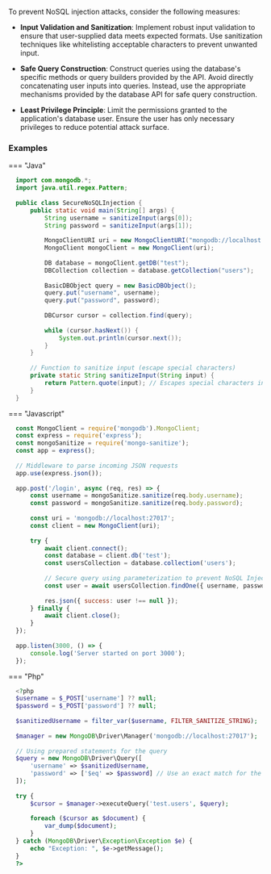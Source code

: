 To prevent NoSQL injection attacks, consider the following  measures:

- __Input Validation and Sanitization__: Implement robust input validation to ensure that user-supplied data meets expected formats. Use sanitization techniques like whitelisting acceptable characters to prevent unwanted input.


- __Safe Query Construction__: Construct queries using the database's specific methods or query builders provided by the API. Avoid directly concatenating user inputs into queries. Instead, use the appropriate mechanisms provided by the database API for safe query construction.


- __Least Privilege Principle__: Limit the permissions granted to the application's database user. Ensure the user has only necessary privileges to reduce potential attack surface.


### Examples

=== "Java"

  ```java
    import com.mongodb.*;
    import java.util.regex.Pattern;
    
    public class SecureNoSQLInjection {
        public static void main(String[] args) {
            String username = sanitizeInput(args[0]);
            String password = sanitizeInput(args[1]);
    
            MongoClientURI uri = new MongoClientURI("mongodb://localhost:27017");
            MongoClient mongoClient = new MongoClient(uri);
    
            DB database = mongoClient.getDB("test");
            DBCollection collection = database.getCollection("users");
    
            BasicDBObject query = new BasicDBObject();
            query.put("username", username);
            query.put("password", password);
    
            DBCursor cursor = collection.find(query);
    
            while (cursor.hasNext()) {
                System.out.println(cursor.next());
            }
        }
    
        // Function to sanitize input (escape special characters)
        private static String sanitizeInput(String input) {
            return Pattern.quote(input); // Escapes special characters in the input string
        }
    }

  ```


=== "Javascript"

  ```javascript
    const MongoClient = require('mongodb').MongoClient;
    const express = require('express');
    const mongoSanitize = require('mongo-sanitize');
    const app = express();
    
    // Middleware to parse incoming JSON requests
    app.use(express.json());
    
    app.post('/login', async (req, res) => {
        const username = mongoSanitize.sanitize(req.body.username);
        const password = mongoSanitize.sanitize(req.body.password);
    
        const uri = 'mongodb://localhost:27017';
        const client = new MongoClient(uri);
    
        try {
            await client.connect();
            const database = client.db('test');
            const usersCollection = database.collection('users');
    
            // Secure query using parameterization to prevent NoSQL Injection
            const user = await usersCollection.findOne({ username, password }); // Secure code with input sanitization
    
            res.json({ success: user !== null });
        } finally {
            await client.close();
        }
    });
    
    app.listen(3000, () => {
        console.log('Server started on port 3000');
    });
  ```



=== "Php"

  ```php
    <?php
    $username = $_POST['username'] ?? null;
    $password = $_POST['password'] ?? null;
    
    $sanitizedUsername = filter_var($username, FILTER_SANITIZE_STRING);
    
    $manager = new MongoDB\Driver\Manager('mongodb://localhost:27017');
    
    // Using prepared statements for the query
    $query = new MongoDB\Driver\Query([
        'username' => $sanitizedUsername,
        'password' => ['$eq' => $password] // Use an exact match for the password
    ]);
    
    try {
        $cursor = $manager->executeQuery('test.users', $query);
    
        foreach ($cursor as $document) {
            var_dump($document);
        }
    } catch (MongoDB\Driver\Exception\Exception $e) {
        echo "Exception: ", $e->getMessage();
    }
    ?>
  ```